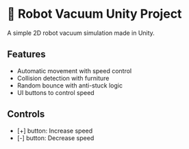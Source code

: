 # 🧹 Robot Vacuum Unity Project

A simple 2D robot vacuum simulation made in Unity.

## Features
- Automatic movement with speed control
- Collision detection with furniture
- Random bounce with anti-stuck logic
- UI buttons to control speed

## Controls
- [+] button: Increase speed
- [-] button: Decrease speed
